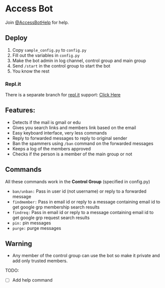# Access Bot

Join [@AccessBotHelp](https://t.me/AccessBotHelp) for help.

## Deploy

1. Copy `sample_config.py` to `config.py`
2. Fill out the variables in `config.py`
3. Make the bot admin in log channel, control group and main group
4. Send `/start` in the control group to start the bot
5. You know the rest

### Repl.it

There is a separate branch for [repl.it](https://replit.com) support: [Click Here](https://github.com/akshettrj/Access-Bot/tree/replit)

## Features:

* Detects if the mail is gmail or edu
* Gives you search links and members link based on the email
* Easy keyboard interface, very less commands
* Reply to forwarded messages to reply to original sender
* Ban the spammers using `/ban` command on the forwarded messages
* Keeps a log of the members approved
* Checks if the person is a member of the main group or not

## Commands

All these commands work in the **Control Group** (specified in config.py)

* `ban/unban:` Pass in user id (not username) or reply to a forwarded message
* `findmember:` Pass in email id or reply to a message containing email id to get google grp membership search results
* `findreq:` Pass in email id or reply to a message containing email id to get google grp request search results
* `pin:` pin messages
* `purge:` purge messages

## Warning

* Any member of the control group can use the bot so make it private and add only trusted members.

TODO:

* [ ] Add help command
